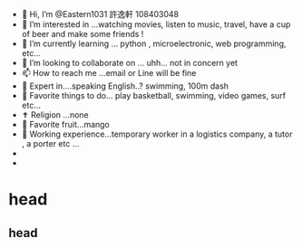 - 👋 Hi, I’m @Eastern1031 許逸軒 108403048
- 👀 I’m interested in ...watching movies, listen to music, travel, have a cup of beer and make some friends !
- 🌱 I’m currently learning ... python , microelectronic, web programming, etc...
- 💞️ I’m looking to collaborate on ... uhh... not in concern yet
- 📫 How to reach me ...email or Line will be fine 
- 🥇 Expert in....speaking English..? swimming, 100m dash
- 💜 Favorite things to do... play basketball, swimming, video games, surf etc...
- ✝ Religion ...none 
- 🍇 Favorite fruit...mango
- 🚧 Working experience...temporary worker in a logistics company,  a tutor , a porter etc ...
- 
- 

# head
## head

<!---
Eastern1031/Eastern1031 is a ✨ special ✨ repository because its `README.md` (this file) appears on your GitHub profile.
You can click the Preview link to take a look at your changes.
--->
